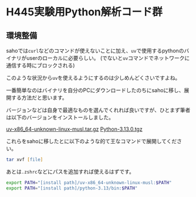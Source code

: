 # H445実験用Python解析コード群

## 環境整備

sahoでは`curl`などのコマンドが使えないことに加え、`uv`で使用するpythonのバイナリがuserのローカルに必要らしい。
(でないと`uv`コマンドでネットワークに通信する時にブロックされる)

このような状況から`uv`を使えるようにするのは少しめんどくさいですよね。

一番簡単なのはバイナリを自分のPCにダウンロードしたのちにsahoに移し、展開する方法だと思います。

バージョンなどは自身で最適なものを選んでくれれば良いですが、ひとまず筆者は以下のバージョンをインストールしました。

[uv-x86_64-unknown-linux-musl.tar.gz](https://github.com/astral-sh/uv/releases/download/0.7.19/uv-x86_64-unknown-linux-musl.tar.gz)
[Python-3.13.0.tgz](https://www.python.org/ftp/python/3.13.0/Python-3.13.0.tgz)

これらをsahoに移したとに以下のような的て王なコマンドで展開してください。

```zsh
tar xvf [file]
```

あとは`.zshrc`などにパスを追加すれば使えるはずです。

```zsh
export PATH="[install path]/uv-x86_64-unknown-linux-musl:$PATH"
export PATH="[install path]/python-3.13/bin:$PATH"
```
